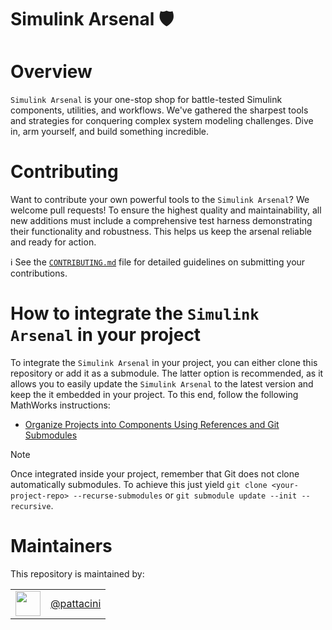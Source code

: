 Simulink Arsenal 🛡️
===================

# Overview
`Simulink Arsenal` is your one-stop shop for battle-tested Simulink components, utilities, and workflows.
We've gathered the sharpest tools and strategies for conquering complex system modeling challenges.
Dive in, arm yourself, and build something incredible.

# Contributing
Want to contribute your own powerful tools to the `Simulink Arsenal`? We welcome pull requests!
To ensure the highest quality and maintainability, all new additions must include a comprehensive test harness demonstrating their functionality and robustness.
This helps us keep the arsenal reliable and ready for action.

ℹ️ See the [`CONTRIBUTING.md`](/.github/CONTRIBUTING.md) file for detailed guidelines on submitting your contributions.

# How to integrate the `Simulink Arsenal` in your project
To integrate the `Simulink Arsenal` in your project, you can either clone this repository or add it as a submodule.
The latter option is recommended, as it allows you to easily update the `Simulink Arsenal` to the latest version and keep the it embedded in your project.
To this end, follow the following MathWorks instructions:
- [Organize Projects into Components Using References and Git Submodules](https://www.mathworks.com/help/simulink/slref/organize-project-into-components-using-submodules.html)

> [!note]
> Once integrated inside your project, remember that Git does not clone automatically submodules.
> To achieve this just yield `git clone <your-project-repo> --recurse-submodules` or `git submodule update --init --recursive`.

# Maintainers
This repository is maintained by:

|                                                                                         |                                            |
| :-------------------------------------------------------------------------------------: | :----------------------------------------: |
| [<img src="https://github.com/pattacini.png" width="40">](https://github.com/pattacini) | [@pattacini](https://github.com/pattacini) |